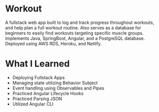 # Workout

A fullstack web app built to log and track progress throughout workouts, and help plan a full workout routine. Also serves as a database for beginners to easily find workouts targeting specific muscle groups. Implements Java, SpringBoot, Angular, and a PostgreSQL database. Deployed using AWS RDS, Heroku, and Netlify.

# What I Learned

* Deploying Fullstack Apps
* Managing state utilizing Behavior Subject
* Event handling using Observables and Pipes
* Practiced Angular Lifecycle Hooks
* Practiced Parsing JSON
* Utilized Angular CLI


